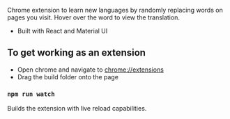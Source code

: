 Chrome extension to learn new languages by randomly replacing words on pages you visit. Hover over the word to view the translation. 
- Built with React and Material UI

## To get working as an extension

- Open chrome and navigate to [chrome://extensions](chrome://extensions)
- Drag the build folder onto the page

### `npm run watch`

Builds the extension with live reload capabilities.
